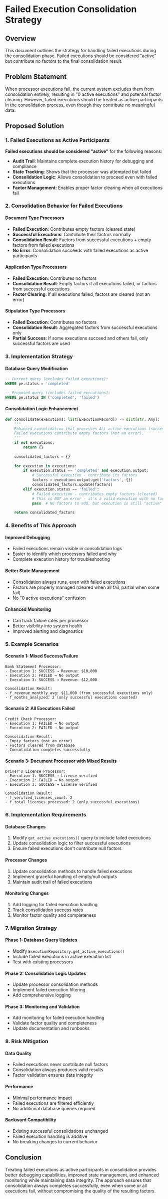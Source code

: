 # Failed Execution Consolidation Strategy

## Overview

This document outlines the strategy for handling failed executions during the consolidation phase. Failed executions should be considered "active" but contribute no factors to the final consolidation result.

## Problem Statement

When processor executions fail, the current system excludes them from consolidation entirely, resulting in "0 active executions" and potential factor clearing. However, failed executions should be treated as active participants in the consolidation process, even though they contribute no meaningful data.

## Proposed Solution

### 1. Failed Executions as Active Participants

**Failed executions should be considered "active"** for the following reasons:

- **Audit Trail**: Maintains complete execution history for debugging and compliance
- **State Tracking**: Shows that the processor was attempted but failed
- **Consolidation Logic**: Allows consolidation to proceed even with failed executions
- **Factor Management**: Enables proper factor clearing when all executions fail

### 2. Consolidation Behavior for Failed Executions

#### **Document Type Processors**
- **Failed Execution**: Contributes empty factors (cleared state)
- **Successful Executions**: Contribute their factors normally
- **Consolidation Result**: Factors from successful executions + empty factors from failed executions
- **No Error**: Consolidation succeeds with failed executions as active participants

#### **Application Type Processors**
- **Failed Execution**: Contributes no factors
- **Consolidation Result**: Empty factors if all executions failed, or factors from successful executions
- **Factor Clearing**: If all executions failed, factors are cleared (not an error)

#### **Stipulation Type Processors**
- **Failed Execution**: Contributes no factors
- **Consolidation Result**: Aggregated factors from successful executions only
- **Partial Success**: If some executions succeed and others fail, only successful factors are used

### 3. Implementation Strategy

#### **Database Query Modification**
```sql
-- Current query (excludes failed executions):
WHERE pe.status = 'completed'

-- Proposed query (includes failed executions):
WHERE pe.status IN ('completed', 'failed')
```

#### **Consolidation Logic Enhancement**
```python
def consolidate(executions: list[ExecutionRecord]) -> dict[str, Any]:
    """
    Enhanced consolidation that processes ALL active executions (successful + failed).
    Failed executions contribute empty factors (not an error).
    """
    if not executions:
        return {}
    
    consolidated_factors = {}
    
    for execution in executions:
        if execution.status == 'completed' and execution.output:
            # Successful execution - contribute its factors
            factors = execution.output.get('factors', {})
            consolidated_factors.update(factors)
        elif execution.status == 'failed':
            # Failed execution - contributes empty factors (cleared)
            # This is NOT an error - it's a valid execution with no factors
            pass  # No factors to add, but execution is still "active"
    
    return consolidated_factors
```

### 4. Benefits of This Approach

#### **Improved Debugging**
- Failed executions remain visible in consolidation logs
- Easier to identify which processors failed and why
- Complete execution history for troubleshooting

#### **Better State Management**
- Consolidation always runs, even with failed executions
- Factors are properly managed (cleared when all fail, partial when some fail)
- No "0 active executions" confusion

#### **Enhanced Monitoring**
- Can track failure rates per processor
- Better visibility into system health
- Improved alerting and diagnostics

### 5. Example Scenarios

#### **Scenario 1: Mixed Success/Failure**
```
Bank Statement Processor:
- Execution 1: SUCCESS → Revenue: $10,000
- Execution 2: FAILED → No output
- Execution 3: SUCCESS → Revenue: $12,000

Consolidation Result:
- f_revenue_monthly_avg: $11,000 (from successful executions only)
- f_months_analyzed: 2 (only successful executions counted)
```

#### **Scenario 2: All Executions Failed**
```
Credit Check Processor:
- Execution 1: FAILED → No output
- Execution 2: FAILED → No output

Consolidation Result:
- Empty factors (not an error)
- Factors cleared from database
- Consolidation completes successfully
```

#### **Scenario 3: Document Processor with Mixed Results**
```
Driver's License Processor:
- Execution 1: SUCCESS → License verified
- Execution 2: FAILED → No output
- Execution 3: SUCCESS → License verified

Consolidation Result:
- f_verified_licenses_count: 2
- f_total_licenses_processed: 2 (only successful executions)
```

### 6. Implementation Requirements

#### **Database Changes**
1. Modify `get_active_executions()` query to include failed executions
2. Update consolidation logic to filter successful executions
3. Ensure failed executions don't contribute null factors

#### **Processor Changes**
1. Update consolidation methods to handle failed executions
2. Implement graceful handling of empty/null outputs
3. Maintain audit trail of failed executions

#### **Monitoring Changes**
1. Add logging for failed execution handling
2. Track consolidation success rates
3. Monitor factor quality and completeness

### 7. Migration Strategy

#### **Phase 1: Database Query Updates**
- Modify `ExecutionRepository.get_active_executions()`
- Include failed executions in active execution list
- Test with existing processors

#### **Phase 2: Consolidation Logic Updates**
- Update processor consolidation methods
- Implement failed execution filtering
- Add comprehensive logging

#### **Phase 3: Monitoring and Validation**
- Add monitoring for failed execution handling
- Validate factor quality and completeness
- Update documentation and runbooks

### 8. Risk Mitigation

#### **Data Quality**
- Failed executions never contribute null factors
- Consolidation always produces valid results
- Factor validation ensures data integrity

#### **Performance**
- Minimal performance impact
- Failed executions are filtered efficiently
- No additional database queries required

#### **Backward Compatibility**
- Existing successful consolidations unchanged
- Failed execution handling is additive
- No breaking changes to current behavior

## Conclusion

Treating failed executions as active participants in consolidation provides better debugging capabilities, improved state management, and enhanced monitoring while maintaining data integrity. The approach ensures that consolidation always completes successfully, even when some or all executions fail, without compromising the quality of the resulting factors.
